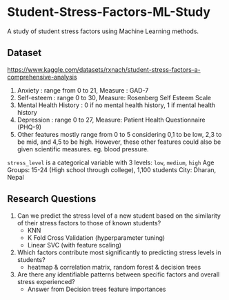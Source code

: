 # Student-Stress-Factors-ML-Study

A study of student stress factors using Machine Learning methods.

## Dataset

https://www.kaggle.com/datasets/rxnach/student-stress-factors-a-comprehensive-analysis

1. Anxiety : range from 0 to 21, Measure : GAD-7
2. Self-esteem : range 0 to 30, Measure: Rosenberg Self Esteem Scale
3. Mental Health History : 0 if no mental health history, 1 if mental health history
4. Depression : range 0 to 27, Measure: Patient Health Questionnaire (PHQ-9)
5. Other features mostly range from 0 to 5 considering 0,1 to be low, 2,3 to be mid, and 4,5 to be high.
   However, these other features could also be given scientific measures. eg. blood pressure.

`stress_level` is a categorical variable with 3 levels: `low`, `medium`, `high`
Age Groups: 15-24 (High school through college), 1,100 students
City: Dharan, Nepal

## Research Questions

1. Can we predict the stress level of a new student based on the similarity of their stress factors to those of known students?
    - KNN
    - K Fold Cross Validation (hyperparameter tuning)
    - Linear SVC (with feature scaling)
2. Which factors contribute most significantly to predicting stress levels in students?
    - heatmap & correlation matrix, random forest & decision trees
3. Are there any identifiable patterns between specific factors and overall stress experienced?
    - Answer from Decision trees feature importances
